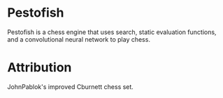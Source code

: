Pestofish
==============
Pestofish is a chess engine that uses search, static evaluation functions, and a convolutional neural network to play chess. 

# Attribution
JohnPablok's improved Cburnett chess set.